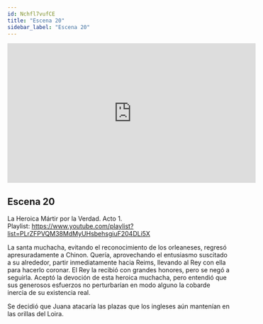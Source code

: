 ```yaml
---
id: Nchfl7vufCE
title: "Escena 20"
sidebar_label: "Escena 20"
---
```


<div class="video-float-container">
  <iframe
    width="560"
    height="315"
    src="https://www.youtube.com/embed/Nchfl7vufCE"
    title="YouTube video player"
    frameborder="0"
    allow="accelerometer; autoplay; clipboard-write; encrypted-media; gyroscope; picture-in-picture; web-share"
    referrerpolicy="strict-origin-when-cross-origin"
    allowfullscreen
  ></iframe>
</div>

## Escena 20

La Heroica Mártir por la Verdad. Acto 1.  
Playlist: https://www.youtube.com/playlist?list=PLrZFPVQM38MdMyUHsbehsgiuF204DLi5X

La santa muchacha, evitando el reconocimiento de los orleaneses, regresó apresuradamente a Chinon. Quería, aprovechando el entusiasmo suscitado a su alrededor, partir inmediatamente hacia Reims, llevando al Rey con ella para hacerlo coronar. El Rey la recibió con grandes honores, pero se negó a seguirla. Aceptó la devoción de esta heroica muchacha, pero entendió que sus generosos esfuerzos no perturbarían en modo alguno la cobarde inercia de su existencia real.

Se decidió que Juana atacaría las plazas que los ingleses aún mantenían en las orillas del Loira.
